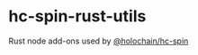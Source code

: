 # hc-spin-rust-utils

Rust node add-ons used by [@holochain/hc-spin](https://github.com/holochain/hc-spin)
